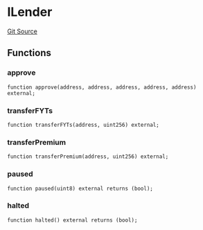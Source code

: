 # ILender
[Git Source](https://github.com/Swivel-Finance/illuminate/blob/756f41d3de7041d0b83523598284cee2b14c535e/src/interfaces/ILender.sol)


## Functions
### approve


```solidity
function approve(address, address, address, address, address) external;
```

### transferFYTs


```solidity
function transferFYTs(address, uint256) external;
```

### transferPremium


```solidity
function transferPremium(address, uint256) external;
```

### paused


```solidity
function paused(uint8) external returns (bool);
```

### halted


```solidity
function halted() external returns (bool);
```

